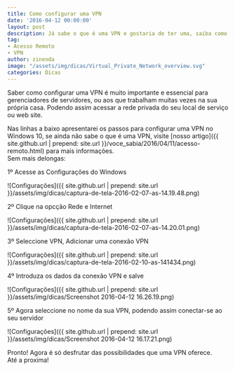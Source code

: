 ```yaml
---
title: Como configurar uma VPN
date: '2016-04-12 00:00:00'
layout: post
description: Já sabe o que é uma VPN e gostaria de ter uma, saiba como configurar
tag:
- Acesso Remoto
- VPN
author: zinenda
image: "/assets/img/dicas/Virtual_Private_Network_overview.svg"
categories: Dicas
---
```


Saber como configurar uma VPN é muito importante e essencial para gerenciadores de servidores, ou aos que trabalham muitas vezes na sua própria casa.
Podendo assim acessar a rede privada do seu local de serviço ou web site.

Nas linhas a baixo apresentarei os passos para configurar uma VPN no Windows 10, se ainda não sabe o que é uma VPN, visite [nosso artigo]({{ site.github.url | prepend: site.url }}/voce_sabia/2016/04/11/acesso-remoto.html) para mais informações. <br>
Sem mais delongas:

1º Acesse as Configurações do Windows

![Configurações]({{ site.github.url | prepend: site.url }}/assets/img/dicas/captura-de-tela-2016-02-07-as-14.19.48.png)

2º Clique na opcção Rede e Internet

![Configurações]({{ site.github.url | prepend: site.url }}/assets/img/dicas/captura-de-tela-2016-02-07-as-14.20.01.png)

3º Seleccione VPN, Adicionar uma conexão VPN

![Configurações]({{ site.github.url | prepend: site.url }}/assets/img/dicas/captura-de-tela-2016-02-10-as-141434.png)

4º Introduza os dados da conexão VPN e salve

![Configurações]({{ site.github.url | prepend: site.url }}/assets/img/dicas/Screenshot 2016-04-12 16.26.19.png)

5º Agora seleccione no nome da sua VPN, podendo assim conectar-se ao seu servidor

![Configurações]({{ site.github.url | prepend: site.url }}/assets/img/dicas/Screenshot 2016-04-12 16.17.21.png)

Pronto! Agora é só desfrutar das possibilidades que uma VPN oferece. <br>
Até a proxima!